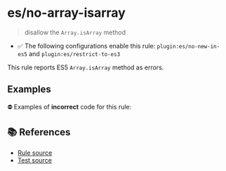 # es/no-array-isarray
> disallow the `Array.isArray` method

- ✅ The following configurations enable this rule: `plugin:es/no-new-in-es5` and `plugin:es/restrict-to-es3`

This rule reports ES5 `Array.isArray` method as errors.

## Examples

⛔ Examples of **incorrect** code for this rule:

<eslint-playground type="bad" code="/*eslint es/no-array-isarray: error */
var array = Array.isArray(obj)
" />

## 📚 References

- [Rule source](https://github.com/mysticatea/eslint-plugin-es/blob/v3.0.1/lib/rules/no-array-isarray.js)
- [Test source](https://github.com/mysticatea/eslint-plugin-es/blob/v3.0.1/tests/lib/rules/no-array-isarray.js)

